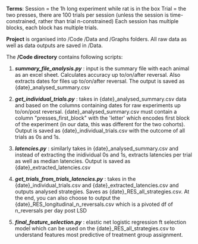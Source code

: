 **Terms**:
Session = the 1h long experiment while rat is in the box
Trial = the two presses, there are 100 trials per session (unless the session is time-constrained, rather than trial n-constrained)
Each session has multiple blocks, each block has multiple trials.

**Project** is organised into /Code /Data and /Graphs folders. All raw data as well as data outputs are saved in /Data.

The **/Code directory** contains following scripts:
1. _**summary_file_analysis.py**_ : input is the summary file with each animal as an excel sheet.
   Calculates accuracy up to/on/after reversal. Also extracts dates for files up to/on/after reversal.
   The output is saved as {date}_analysed_summary.csv

2. _**get_individual_trials.py**_ : takes in {date}_analysed_summary.csv data and based on the columns containing dates for raw experiments up to/on/post reversal.
   {date}_analysed_summary.csv must contain a column "presses_first_block" with the 'letter' which encodes first block of the experiment (in our data, this was different
   for the two cohorts).
   Output is saved as {date}_individual_trials.csv with the outcome of all trials as 0s and 1s.

3. _**latencies.py**_ : similarly takes in {date}_analysed_summary.csv and instead of extracting the inidividual 0s and 1s, extracts latencies per trial as well as median latencies.
   Output is saved as {date}_extracted_latencies.csv

4. _**get_trials_from_trials_latencies.py**_ : takes in the {date}_individual_trials.csv and {date}_extracted_latencies.csv and outputs analysed strategies.
   Saves as {date}_RES_all_strategies.csv. At the end, you can also choose to output the {date}_RES_longitudinal_n_reversals.csv which is a pivoted df of
   n_reversals per day post LSD

5. _**final_feature_selection.py**_ : elastic net logistic regression ft selection model which can be used on the {date}_RES_all_strategies.csv to understand features most
   predictive of treatment group assignment.
   
